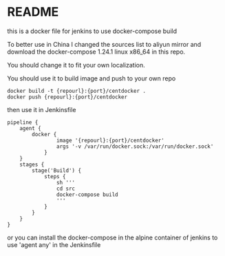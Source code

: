# README

this is a docker file for jenkins to use docker-compose build

To better use in China I changed the sources list to aliyun mirror
and download the docker-compose 1.24.1 linux x86_64 in this repo.

You should change it to fit your own localization.

You should use it to build image and push to your own repo

```
docker build -t {repourl}:{port}/centdocker .
docker push {repourl}:{port}/centdocker
```

then use it in  Jenkinsfile
```
pipeline {
    agent {
		docker {
				image '{repourl}:{port}/centdocker'
				args '-v /var/run/docker.sock:/var/run/docker.sock'
			}
	}
    stages {
        stage('Build') {
            steps {
				sh '''
				cd src
				docker-compose build
				'''
            }
        }
    }
}
```
or you can install the docker-compose in the alpine container of jenkins to use 'agent any' in the Jenkinsfile